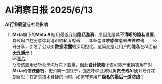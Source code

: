 # AI洞察日报 2025/6/13

**AI行业展望与社会影响**
1.  **Meta**旗下的**Meta AI**应用最近深陷**隐私漩涡**，原因竟是其**不清晰的隐私设置**，导致用户在无意中将与AI的**私人对话**——甚至包含**敏感信息**和**法律咨询**——公开分享，引发了公众对**数据泄露**的深切担忧。这简直是让用户的**隐私**在AI面前**无处遁形**！ <br/> [![图片](https://pic.chinaz.com/picmap/202207271436142427_0.jpg "img")](https://pic.chinaz.com/picmap/202207271436142427_0.jpg) <br/> 尽管该应用已斩获650万次下载量，但此**设计缺陷**不仅可能严重损害用户对**Meta**的**信任基石**，更如同一面镜子，强烈呼唤业界对**负责任的AI设计**进行深刻反思：在追求技术便捷的同时，如何守牢用户**隐私的最后一道防线**？